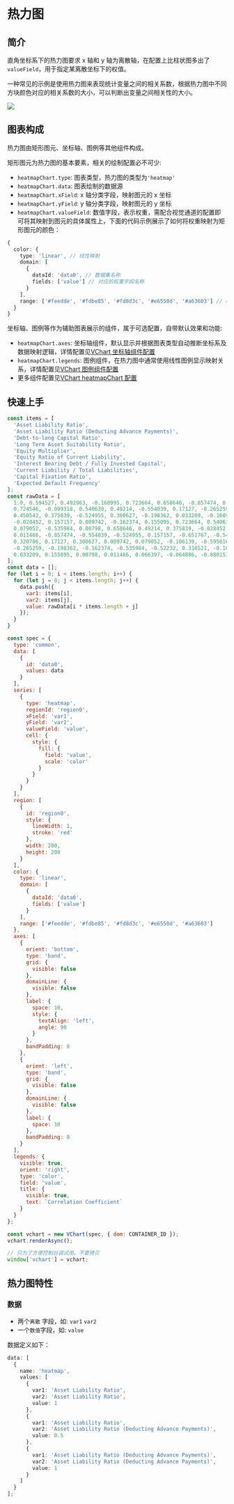 # 热力图

## 简介

直角坐标系下的热力图要求 x 轴和 y 轴为离散轴，在配置上比柱状图多出了 `valueField`，用于指定某离散坐标下的权值。

一种常见的示例是使用热力图来表现统计变量之间的相关系数，根据热力图中不同方块颜色对应的相关系数的大小，可以判断出变量之间相关性的大小。

![](https://temp.domain/obj/bit-cloud/45df54929d214e7453e228f30.png)

## 图表构成

热力图由矩形图元、坐标轴、图例等其他组件构成。

矩形图元为热力图的基本要素，相关的绘制配置必不可少:

- `heatmapChart.type`: 图表类型，热力图的类型为`'heatmap'`
- `heatmapChart.data`: 图表绘制的数据源
- `heatmapChart.xField`: x 轴分类字段，映射图元的 x 坐标
- `heatmapChart.yField`: y 轴分类字段，映射图元的 y 坐标
- `heatmapChart.valueField`: 数值字段，表示权重，需配合视觉通道的配置即可将其映射到图元的具体属性上，下面的代码示例展示了如何将权重映射为矩形图元的颜色：

```ts
{
  color: {
    type: 'linear', // 线性映射
    domain: [
      {
        dataId: 'data0', // 数据集名称
        fields: ['value'] // 对应的权重字段名称
      }
    ],
    range: ['#feedde', '#fdbe85', '#fd8d3c', '#e6550d', '#a63603'] // 映射结果
  }
}
```

坐标轴、图例等作为辅助图表展示的组件，属于可选配置，自带默认效果和功能:

- `heatmapChart.axes`: 坐标轴组件，默认显示并根据图表类型自动推断坐标系及数据映射逻辑，详情配置见[VChart 坐标轴组件配置](../../../option/heatmapChart#axes)
- `heatmapChart.legends`: 图例组件，在热力图中通常使用线性图例显示映射关系，详情配置见[VChart 图例组件配置](../../../option/heatmapChart#legends)
- 更多组件配置见[VChart heatmapChart 配置](../../../option/heatmapChart)

## 快速上手

```javascript livedemo
const items = [
  'Asset Liability Ratio',
  'Asset Liability Ratio (Deducting Advance Payments)',
  'Debt-to-long Capital Ratio',
  'Long Term Asset Suitability Ratio',
  'Equity Multiplier',
  'Equity Ratio of Current Liability',
  'Interest Bearing Debt / Fully Invested Capital',
  'Current Liability / Total Liabilities',
  'Capital Fixation Ratio',
  'Expected Default Frequency'
];
const rawData = [
  1.0, 0.594527, 0.492963, -0.160995, 0.723664, 0.658646, -0.857474, 0.320706, -0.284634, -0.091423, 0.594527, 1.0,
  0.724546, -0.099318, 0.540639, 0.49214, -0.554039, 0.17127, -0.265259, 0.068577, 0.492963, 0.724546, 1.0, -0.091338,
  0.450542, 0.375839, -0.524955, 0.300627, -0.198362, 0.033209, -0.160995, -0.099318, -0.091338, 1.0, -0.049872,
  -0.028452, 0.157157, 0.009742, -0.162374, 0.155095, 0.723664, 0.540639, 0.450542, -0.049872, 1.0, 0.951933, -0.651767,
  0.079052, -0.535984, 0.00798, 0.658646, 0.49214, 0.375839, -0.028452, 0.951933, 1.0, -0.543147, -0.106139, -0.52232,
  0.011466, -0.857474, -0.554039, -0.524955, 0.157157, -0.651767, -0.543147, 1.0, -0.595016, 0.310521, 0.066397,
  0.320706, 0.17127, 0.300627, 0.009742, 0.079052, -0.106139, -0.595016, 1.0, -0.105199, -0.064886, -0.284634,
  -0.265259, -0.198362, -0.162374, -0.535984, -0.52232, 0.310521, -0.105199, 1.0, -0.080153, -0.091423, 0.068577,
  0.033209, 0.155095, 0.00798, 0.011466, 0.066397, -0.064886, -0.080153, 1.0
];
const data = [];
for (let i = 0; i < items.length; i++) {
  for (let j = 0; j < items.length; j++) {
    data.push({
      var1: items[i],
      var2: items[j],
      value: rawData[i * items.length + j]
    });
  }
}

const spec = {
  type: 'common',
  data: [
    {
      id: 'data0',
      values: data
    }
  ],
  series: [
    {
      type: 'heatmap',
      regionId: 'region0',
      xField: 'var1',
      yField: 'var2',
      valueField: 'value',
      cell: {
        style: {
          fill: {
            field: 'value',
            scale: 'color'
          }
        }
      }
    }
  ],
  region: [
    {
      id: 'region0',
      style: {
        lineWidth: 1,
        stroke: 'red'
      },
      width: 200,
      height: 200
    }
  ],
  color: {
    type: 'linear',
    domain: [
      {
        dataId: 'data0',
        fields: ['value']
      }
    ],
    range: ['#feedde', '#fdbe85', '#fd8d3c', '#e6550d', '#a63603']
  },
  axes: [
    {
      orient: 'bottom',
      type: 'band',
      grid: {
        visible: false
      },
      domainLine: {
        visible: false
      },
      label: {
        space: 10,
        style: {
          textAlign: 'left',
          angle: 90
        }
      },
      bandPadding: 0
    },
    {
      orient: 'left',
      type: 'band',
      grid: {
        visible: false
      },
      domainLine: {
        visible: false
      },
      label: {
        space: 10
      },
      bandPadding: 0
    }
  ],
  legends: {
    visible: true,
    orient: 'right',
    type: 'color',
    field: 'value',
    title: {
      visible: true,
      text: `Correlation Coefficient`
    }
  }
};

const vchart = new VChart(spec, { dom: CONTAINER_ID });
vchart.renderAsync();

// 只为了方便控制台调试用，不要拷贝
window['vchart'] = vchart;
```

## 热力图特性

### 数据

- 两个`离散` 字段，如: `var1` `var2`
- 一个`数值`字段，如: `value`

数据定义如下：

```ts
data: [
  {
    name: 'heatmap',
    values: [
      {
        var1: 'Asset Liability Ratio',
        var2: 'Asset Liability Ratio',
        value: 1
      },
      {
        var1: 'Asset Liability Ratio',
        var2: 'Asset Liability Ratio (Deducting Advance Payments)',
        value: 0.5
      },
      {
        var1: 'Asset Liability Ratio (Deducting Advance Payments)',
        var2: 'Asset Liability Ratio (Deducting Advance Payments)',
        value: 1
      }
    ]
  }
];
```
